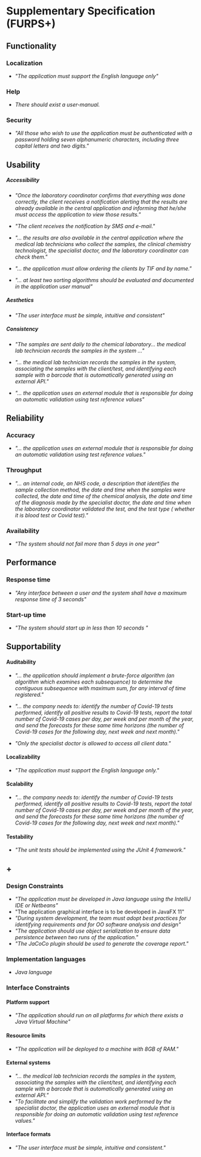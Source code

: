 # Supplementary Specification (FURPS+)

## Functionality

### Localization

- _"The application must support the English language only"_

### Help

- _There should exist a user-manual._

### Security

- _"All those who wish to use the application must be authenticated with a password holding seven alphanumeric
  characters, including three capital letters and two digits."_

## Usability

##### Accessibility

- _"Once the laboratory coordinator confirms that everything was done correctly, the client receives a notification
  alerting that the results are already available in the central application and informing that he/she must access the
  application to view those results."_

- _"The client receives the notification by SMS and e-mail."_

- _"... the results are also available in the central application where the medical lab technicians who collect the
  samples, the clinical chemistry technologist, the specialist doctor, and the laboratory coordinator can check them."_

- _"... the application must allow ordering the clients by TIF and by name."_
- _"... at least two sorting algorithms should be evaluated and documented in the application user manual"_

##### Aesthetics

- _"The user interface must be simple, intuitive and consistent"_

##### Consistency

- _"The samples are sent daily to the chemical laboratory... the medical lab technician records the samples in the
  system ..."_

- _"... the medical lab technician records the samples in the system, associating the samples with the client/test, and
  identifying each sample with a barcode that is automatically generated using an external API."_

- _"... the application uses an external module that is responsible for doing an automatic validation using test
  reference values"_

## Reliability

### Accuracy

- _"... the application uses an external module that is responsible for doing an automatic validation using test
  reference values."_

### Throughput

- _"... an internal code, an NHS code, a description that identifies the sample collection method, the date and time
  when the samples were collected, the date and time of the chemical analysis, the date and time of the diagnosis made
  by the specialist doctor, the date and time when the laboratory coordinator validated the test, and the test type (
  whether it is blood test or Covid test)."_

### Availability

- _"The system should not fail more than 5 days in one year"_

## Performance

### Response time

- _"Any interface between a user and the system shall have a maximum response time of 3 seconds"_

### Start-up time

- _"The system should start up in less than 10 seconds "_

## Supportability

#### Auditability

- _"... the application should implement a brute-force algorithm (an algorithm which examines each subsequence) to
  determine the contiguous subsequence with maximum sum, for any interval of time registered."_

- _"... the company needs to: identify the number of Covid-19 tests performed, identify all positive results to Covid-19
  tests, report the total number of Covid-19 cases per day, per week and per month of the year, and send the forecasts
  for these same time horizons (the number of Covid-19 cases for the following day, next week and next month)."_

- _"Only the specialist doctor is allowed to access all client data."_

#### Localizability

- _"The application must support the English language only."_

#### Scalability

- _"... the company needs to: identify the number of Covid-19 tests performed, identify all positive results to Covid-19
  tests, report the total number of Covid-19 cases per day, per week and per month of the year, and send the forecasts
  for these same time horizons (the number of Covid-19 cases for the following day, next week and next month)."_

#### Testability

- _"The unit tests should be implemented using the JUnit 4 framework."_

## +

### Design Constraints

- _"The application must be developed in Java language using the IntelliJ IDE or Netbeans"_
- "The application graphical interface is to be developed in JavaFX 11"
- _"During system development, the team must adopt best practices for identifying requirements and for OO software
  analysis and design"_
- _"The application should use object serialization to ensure data persistence between two runs of the application."_
- _"The JaCoCo plugin should be used to generate the coverage report."_

### Implementation languages

- _Java language_

### Interface Constraints

#### Platform support

- _"The application should run on all platforms for which there exists a Java Virtual Machine"_

#### Resource limits

- _"The application will be deployed to a machine with 8GB of RAM."_

#### External systems

- _"... the medical lab technician records the samples in the system, associating the samples with the client/test, and
  identifying each sample with a barcode that is automatically generated using an external API."_
- _"To facilitate and simplify the validation work performed by the specialist doctor, the application uses an external
  module that is responsible for doing an automatic validation using test reference values."_

#### Interface formats

- _"The user interface must be simple, intuitive and consistent."_
